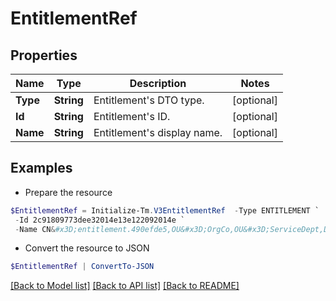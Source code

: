 # EntitlementRef
## Properties

Name | Type | Description | Notes
------------ | ------------- | ------------- | -------------
**Type** | **String** | Entitlement&#39;s DTO type. | [optional] 
**Id** | **String** | Entitlement&#39;s ID. | [optional] 
**Name** | **String** | Entitlement&#39;s display name. | [optional] 

## Examples

- Prepare the resource
```powershell
$EntitlementRef = Initialize-Tm.V3EntitlementRef  -Type ENTITLEMENT `
 -Id 2c91809773dee32014e13e122092014e `
 -Name CN&#x3D;entitlement.490efde5,OU&#x3D;OrgCo,OU&#x3D;ServiceDept,DC&#x3D;HQAD,DC&#x3D;local
```

- Convert the resource to JSON
```powershell
$EntitlementRef | ConvertTo-JSON
```

[[Back to Model list]](../README.md#documentation-for-models) [[Back to API list]](../README.md#documentation-for-api-endpoints) [[Back to README]](../README.md)


